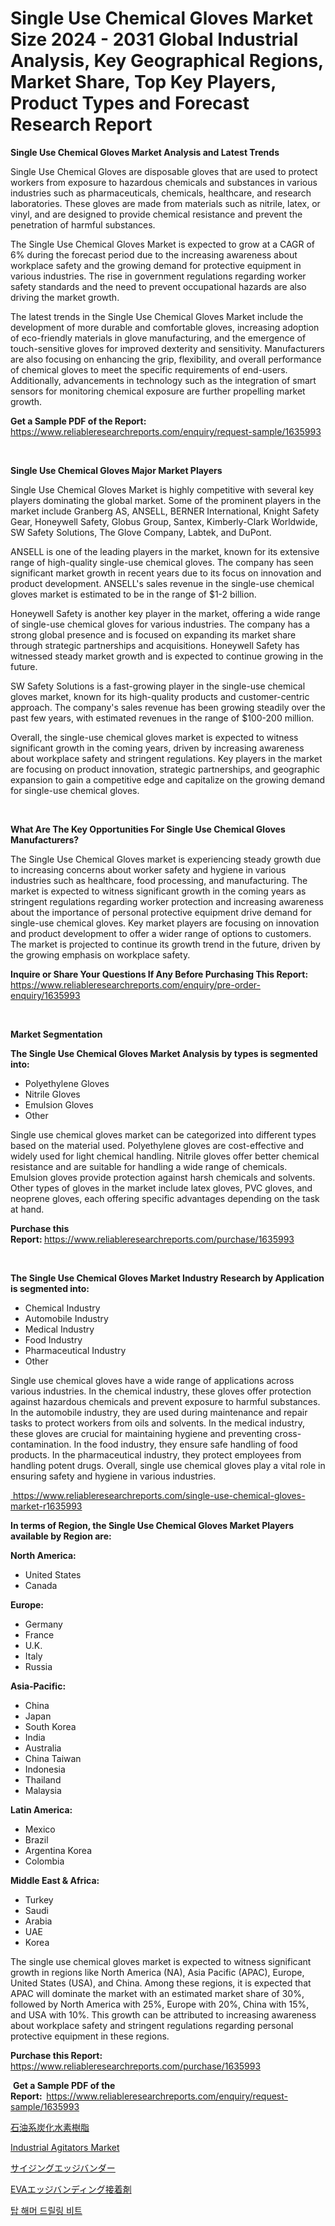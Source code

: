 <p><h1>Single Use Chemical Gloves Market Size 2024 - 2031 Global Industrial Analysis, Key Geographical Regions, Market Share, Top Key Players, Product Types and Forecast Research Report</h1></p><p><strong>Single Use Chemical Gloves Market Analysis and Latest Trends</strong></p>
<p><p>Single Use Chemical Gloves are disposable gloves that are used to protect workers from exposure to hazardous chemicals and substances in various industries such as pharmaceuticals, chemicals, healthcare, and research laboratories. These gloves are made from materials such as nitrile, latex, or vinyl, and are designed to provide chemical resistance and prevent the penetration of harmful substances.</p><p>The Single Use Chemical Gloves Market is expected to grow at a CAGR of 6% during the forecast period due to the increasing awareness about workplace safety and the growing demand for protective equipment in various industries. The rise in government regulations regarding worker safety standards and the need to prevent occupational hazards are also driving the market growth.</p><p>The latest trends in the Single Use Chemical Gloves Market include the development of more durable and comfortable gloves, increasing adoption of eco-friendly materials in glove manufacturing, and the emergence of touch-sensitive gloves for improved dexterity and sensitivity. Manufacturers are also focusing on enhancing the grip, flexibility, and overall performance of chemical gloves to meet the specific requirements of end-users. Additionally, advancements in technology such as the integration of smart sensors for monitoring chemical exposure are further propelling market growth.</p></p>
<p><strong>Get a Sample PDF of the Report:&nbsp;</strong> <a href="https://www.reliableresearchreports.com/enquiry/request-sample/1635993">https://www.reliableresearchreports.com/enquiry/request-sample/1635993</a></p>
<p>&nbsp;</p>
<p><strong>Single Use Chemical Gloves Major Market Players</strong></p>
<p><p>Single Use Chemical Gloves Market is highly competitive with several key players dominating the global market. Some of the prominent players in the market include Granberg AS, ANSELL, BERNER International, Knight Safety Gear, Honeywell Safety, Globus Group, Santex, Kimberly-Clark Worldwide, SW Safety Solutions, The Glove Company, Labtek, and DuPont.</p><p>ANSELL is one of the leading players in the market, known for its extensive range of high-quality single-use chemical gloves. The company has seen significant market growth in recent years due to its focus on innovation and product development. ANSELL's sales revenue in the single-use chemical gloves market is estimated to be in the range of $1-2 billion.</p><p>Honeywell Safety is another key player in the market, offering a wide range of single-use chemical gloves for various industries. The company has a strong global presence and is focused on expanding its market share through strategic partnerships and acquisitions. Honeywell Safety has witnessed steady market growth and is expected to continue growing in the future.</p><p>SW Safety Solutions is a fast-growing player in the single-use chemical gloves market, known for its high-quality products and customer-centric approach. The company's sales revenue has been growing steadily over the past few years, with estimated revenues in the range of $100-200 million.</p><p>Overall, the single-use chemical gloves market is expected to witness significant growth in the coming years, driven by increasing awareness about workplace safety and stringent regulations. Key players in the market are focusing on product innovation, strategic partnerships, and geographic expansion to gain a competitive edge and capitalize on the growing demand for single-use chemical gloves.</p></p>
<p>&nbsp;</p>
<p><strong>What Are The Key Opportunities For Single Use Chemical Gloves Manufacturers?</strong></p>
<p><p>The Single Use Chemical Gloves market is experiencing steady growth due to increasing concerns about worker safety and hygiene in various industries such as healthcare, food processing, and manufacturing. The market is expected to witness significant growth in the coming years as stringent regulations regarding worker protection and increasing awareness about the importance of personal protective equipment drive demand for single-use chemical gloves. Key market players are focusing on innovation and product development to offer a wider range of options to customers. The market is projected to continue its growth trend in the future, driven by the growing emphasis on workplace safety.</p></p>
<p><strong>Inquire or Share Your Questions If Any Before Purchasing This Report:</strong> <a href="https://www.reliableresearchreports.com/enquiry/pre-order-enquiry/1635993">https://www.reliableresearchreports.com/enquiry/pre-order-enquiry/1635993</a></p>
<p>&nbsp;</p>
<p><strong>Market Segmentation</strong></p>
<p><strong>The Single Use Chemical Gloves Market Analysis by types is segmented into:</strong></p>
<p><ul><li>Polyethylene Gloves</li><li>Nitrile Gloves</li><li>Emulsion Gloves</li><li>Other</li></ul></p>
<p><p>Single use chemical gloves market can be categorized into different types based on the material used. Polyethylene gloves are cost-effective and widely used for light chemical handling. Nitrile gloves offer better chemical resistance and are suitable for handling a wide range of chemicals. Emulsion gloves provide protection against harsh chemicals and solvents. Other types of gloves in the market include latex gloves, PVC gloves, and neoprene gloves, each offering specific advantages depending on the task at hand.</p></p>
<p><strong>Purchase this Report:&nbsp;</strong><a href="https://www.reliableresearchreports.com/purchase/1635993">https://www.reliableresearchreports.com/purchase/1635993</a></p>
<p>&nbsp;</p>
<p><strong>The Single Use Chemical Gloves Market Industry Research by Application is segmented into:</strong></p>
<p><ul><li>Chemical Industry</li><li>Automobile Industry</li><li>Medical Industry</li><li>Food Industry</li><li>Pharmaceutical Industry</li><li>Other</li></ul></p>
<p><p>Single use chemical gloves have a wide range of applications across various industries. In the chemical industry, these gloves offer protection against hazardous chemicals and prevent exposure to harmful substances. In the automobile industry, they are used during maintenance and repair tasks to protect workers from oils and solvents. In the medical industry, these gloves are crucial for maintaining hygiene and preventing cross-contamination. In the food industry, they ensure safe handling of food products. In the pharmaceutical industry, they protect employees from handling potent drugs. Overall, single use chemical gloves play a vital role in ensuring safety and hygiene in various industries.</p></p>
<p><a href="https://www.reliableresearchreports.com/single-use-chemical-gloves-market-r1635993">&nbsp;https://www.reliableresearchreports.com/single-use-chemical-gloves-market-r1635993</a></p>
<p><strong>In terms of Region, the Single Use Chemical Gloves Market Players available by Region are:</strong></p>
<p>
    <p> <strong> North America: </strong>
        <ul>
            <li>United States</li>
            <li>Canada</li>
        </ul>
        </p> 
    <p> <strong> Europe: </strong>
        <ul>
            <li>Germany</li>
            <li>France</li>
            <li>U.K.</li>
            <li>Italy</li>
            <li>Russia</li>
        </ul>
        </p> 
    <p> <strong> Asia-Pacific: </strong>
        <ul>
            <li>China</li>
            <li>Japan</li>
            <li>South Korea</li>
            <li>India</li>
            <li>Australia</li>
            <li>China Taiwan</li>
            <li>Indonesia</li>
            <li>Thailand</li>
            <li>Malaysia</li>
        </ul>
        </p> 
    <p> <strong> Latin America: </strong>
        <ul>
            <li>Mexico</li>
            <li>Brazil</li>
            <li>Argentina Korea</li>
            <li>Colombia</li>
        </ul>
        </p> 
    <p> <strong> Middle East & Africa: </strong>
        <ul>
            <li>Turkey</li>
            <li>Saudi</li>
            <li>Arabia</li>
            <li>UAE</li>
            <li>Korea</li>
        </ul>
    </p>
    </p>
<p><p>The single use chemical gloves market is expected to witness significant growth in regions like North America (NA), Asia Pacific (APAC), Europe, United States (USA), and China. Among these regions, it is expected that APAC will dominate the market with an estimated market share of 30%, followed by North America with 25%, Europe with 20%, China with 15%, and USA with 10%. This growth can be attributed to increasing awareness about workplace safety and stringent regulations regarding personal protective equipment in these regions.</p></p>
<p><strong>Purchase this Report: </strong><a href="https://www.reliableresearchreports.com/purchase/1635993">https://www.reliableresearchreports.com/purchase/1635993</a></p>
<p>&nbsp;<strong>Get a Sample PDF of the Report:&nbsp;&nbsp;</strong><a href="https://www.reliableresearchreports.com/enquiry/request-sample/1635993">https://www.reliableresearchreports.com/enquiry/request-sample/1635993</a></p>
<p><strong></strong></p>
<p><p><a href="https://medium.com/@barrycuda1974/%E7%9F%B3%E6%B2%B9%E3%83%99%E3%83%BC%E3%82%B9%E3%81%AE%E7%82%AD%E5%8C%96%E6%B0%B4%E7%B4%A0%E6%A8%B9%E8%84%82%E5%B8%82%E5%A0%B4%E3%81%AE%E8%AA%BF%E6%9F%BB%E5%A0%B1%E5%91%8A%E6%9B%B8-%E3%81%9D%E3%81%AE%E6%AD%B4%E5%8F%B2%E3%81%A8%E4%BA%88%E6%B8%AC2024%E5%B9%B4%E3%81%8B%E3%82%892031%E5%B9%B4%E3%81%BE%E3%81%A7-2ff787c8edfb">石油系炭化水素樹脂</a></p><p><a href="https://github.com/seekum/Market-Research-Report-List-2/blob/main/industrial-agitators-market.md">Industrial Agitators Market</a></p><p><a href="https://github.com/DanykaKilback/Market-Research-Report-List-1/blob/main/389359592146.md">サイジングエッジバンダー</a></p><p><a href="https://github.com/GiovaniLeannon/Market-Research-Report-List-1/blob/main/465062892145.md">EVAエッジバンディング接着剤</a></p><p><a href="https://medium.com/@moulafa/%ED%83%91-%ED%95%B4%EB%A8%B8-%EB%93%9C%EB%A6%B4%EB%A7%81-%EB%B9%84%ED%8A%B8-%EC%8B%9C%EC%9E%A5-%EC%8B%9C%EC%9E%A5-cagr-%EC%8B%9C%EC%9E%A5-%ED%8A%B8%EB%A0%8C%EB%93%9C-%EB%B0%8F-%EC%84%B1%EC%9E%A5-%EC%A0%84%EB%9E%B5%EC%97%90-%EB%8C%80%ED%95%9C-%ED%86%B5%EC%B0%B0%EB%A0%A5-1fb9c3c641a0">탑 해머 드릴링 비트</a></p></p>
